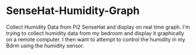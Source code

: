 # SenseHat-Humidity-Graph
Collect Humidity Data from Pi2 SenseHat and display on real time graph.
I'm trying to collect humidity data from my bedroom and display it graphically on a remote computer.
I then want to attempt to control the humidity in my Bdrm using the humidity sensor.
